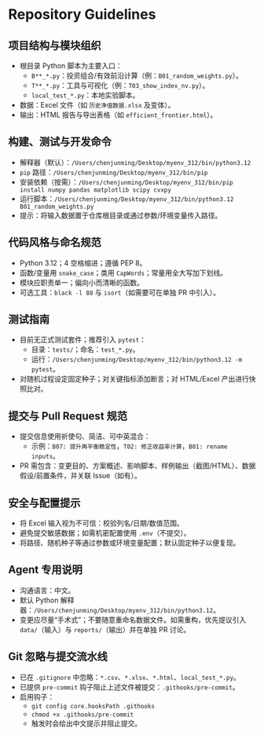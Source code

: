 # Repository Guidelines

## 项目结构与模块组织
- 根目录 Python 脚本为主要入口：
  - `B**_*.py`：投资组合/有效前沿计算（例：`B01_random_weights.py`）。
  - `T**_*.py`：工具与可视化（例：`T03_show_index_nv.py`）。
  - `local_test_*.py`：本地实验脚本。
- 数据：Excel 文件（如 `历史净值数据.xlsx` 及变体）。
- 输出：HTML 报告与导出表格（如 `efficient_frontier.html`）。

## 构建、测试与开发命令
- 解释器（默认）：`/Users/chenjunming/Desktop/myenv_312/bin/python3.12`
- `pip` 路径：`/Users/chenjunming/Desktop/myenv_312/bin/pip`
- 安装依赖（按需）：`/Users/chenjunming/Desktop/myenv_312/bin/pip install numpy pandas matplotlib scipy cvxpy`
- 运行脚本：`/Users/chenjunming/Desktop/myenv_312/bin/python3.12 B01_random_weights.py`
- 提示：将输入数据置于仓库根目录或通过参数/环境变量传入路径。

## 代码风格与命名规范
- Python 3.12；4 空格缩进；遵循 PEP 8。
- 函数/变量用 `snake_case`；类用 `CapWords`；常量用全大写加下划线。
- 模块应职责单一；偏向小而清晰的函数。
- 可选工具：`black -l 88` 与 `isort`（如需要可在单独 PR 中引入）。

## 测试指南
- 目前无正式测试套件；推荐引入 `pytest`：
  - 目录：`tests/`；命名：`test_*.py`。
  - 运行：`/Users/chenjunming/Desktop/myenv_312/bin/python3.12 -m pytest`。
- 对随机过程设定固定种子；对关键指标添加断言；对 HTML/Excel 产出进行快照比对。

## 提交与 Pull Request 规范
- 提交信息使用祈使句、简洁、可中英混合：
  - 示例：`B07: 提升再平衡稳定性`，`T02: 修正收益率计算`，`B01: rename inputs`。
- PR 需包含：变更目的、方案概述、影响脚本、样例输出（截图/HTML）、数据假设/前置条件，并关联 Issue（如有）。

## 安全与配置提示
- 将 Excel 输入视为不可信：校验列名/日期/数值范围。
- 避免提交敏感数据；如需机密配置使用 `.env`（不提交）。
- 将路径、随机种子等通过参数或环境变量配置；默认固定种子以便复现。

## Agent 专用说明
- 沟通语言：中文。
- 默认 Python 解释器：`/Users/chenjunming/Desktop/myenv_312/bin/python3.12`。
- 变更应尽量“手术式”；不要随意重命名数据文件。如需重构，优先提议引入 `data/`（输入）与 `reports/`（输出）并在单独 PR 讨论。

## Git 忽略与提交流水线
- 已在 `.gitignore` 中忽略：`*.csv`、`*.xlsx`、`*.html`、`local_test_*.py`。
- 已提供 `pre-commit` 钩子阻止上述文件被提交：`.githooks/pre-commit`。
- 启用钩子：
  - `git config core.hooksPath .githooks`
  - `chmod +x .githooks/pre-commit`
  - 触发时会给出中文提示并阻止提交。
